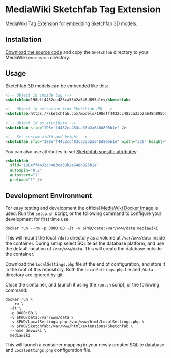 # MediaWiki Sketchfab Tag Extension

MediaWiki Tag Extension for embedding Sketchfab 3D models.

## Installation

[Download the source code](https://github.com/follesoe/mediawiki-sketchfab-tag-extension/archive/master.zip) and copy the `Sketchfab` directory to your MediaWiki `extension` directory.

## Usage

Sketchfab 3D models can be embedded like this:

```xml
<!-- Object id inside tag -->
<sketchfab>198eff4432cc483ca33b2a648d895b1e</sketchfab>

<!-- Object id extracted from Sketchfab URL -->
<sketchfab>https://sketchfab.com/models/198eff4432cc483ca33b2a648d895b1e</sketchfab>

<!-- Object id as attribute -->
<sketchfab sfid="198eff4432cc483ca33b2a648d895b1e" />

<!-- Set custom width and height -->
<sketchfab sfid="198eff4432cc483ca33b2a648d895b1e" width="320" height="240" />
```

You can also use attributes to set [Sketchfab spesific attributes](https://help.sketchfab.com/hc/en-us/articles/203509907-Embed-Models):

```xml
<sketchfab
  sfid="198eff4432cc483ca33b2a648d895b1e"
  autospin="0.2"
  autostart="1"
  preload="1" />
```


## Development Environment
For easy testing and development the official [MediaWiki Docker Image](https://hub.docker.com/_/mediawiki/) is used. Run the `setup.sh` script, or the following command to configure your development for first time use:

```shell
docker run --rm -p 8080:80 -it -v $PWD/data:/var/www/data mediawiki
```

This will mount the local `/data` directory as a volume at `/var/www/data` inside the container. During setup select SQLite as the database platform, and use the default location of `/var/www/data`. This will create the database outside the container.

Download the `LocalSettings.php` file at the end of configuration, and store it in the root of this repository. Both the `LocalSettings.php` file and `/data` directory are ignored by git.

Close the container, and launch it using the `run.sh` script, or the following command:

```shell
docker run \
  --rm \
  -it \
  -p 8080:80 \
  -v $PWD/data:/var/www/data \
  -v $PWD/LocalSettings.php:/var/www/html/LocalSettings.php \
  -v $PWD/Sketchfab:/var/www/html/extensions/Sketchfab \
  --name devwiki \
  mediawiki
```

This will launch a container mapping in your newly created SQLite database and `LocalSettings.php` configuration file.